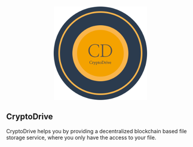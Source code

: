 <p align="center">
<img src="./docs/assets/logo.png" height="250px"  />
</p>

## CryptoDrive
CryptoDrive helps you by providing a decentralized blockchain based file storage service, where you only have the access to your file. 
